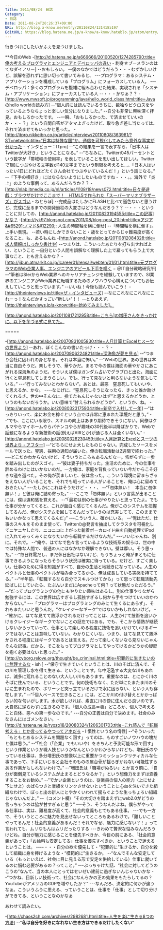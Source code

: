 ```yaml
---
Title: 2011/08/24　日誌
Category:
- 日誌
Date: 2011-08-24T20:26:37+09:00
URL: http://blog.a-know.me/entry/20110824/1314185197
EditURL: https://blog.hatena.ne.jp/a-know/a-know.hateblo.jp/atom/entry/12921228815727979479
---
```




行きつけにしたいかふぇを見つけました。


**今日のWeb
-[http://d.hatena.ne.jp/a666666/20100520/1274285790:title=俺の考えるプログラマとエンジニアとデベロッパの違い - 刺身☆ブーメランのはてなダイアリー]
--おもしろい。
--僕のなかではどうだろう・・・むずかしいけど、誤解を恐れずに思い切って書いてみると、
---プログラマ：あるシステム・アプリケーションを構成している「プログラム」にフォーカスしている人。
---デベロッパ：多くのプログラムを複雑に組み合わせた結果、実現される「システム・アプリケーション」にフォーカスしている人
--・・・かなぁ？？
-[http://www.mwsoft.jp/programming/java/hello_world_class.html:title=Javaのhello worldの読み方]
--“個人的には読んでいるうちに、数独やピクロスをやっているようなちょっと楽しい気分になりました。”
--自分も非常に興味深く拝見。おもしろかったです。
--一瞬、「おもしろかった、で済ませていいのか・・・？」という自問自答がアタマよぎったけど、取り急ぎ差し当たっては、それで済ませてもいっかと思った。
-[http://itpro.nikkeibp.co.jp/article/Interview/20110808/363981/?ST=network:title=“日本は特殊な国”か、通信を可視化してみたら意外な事実が分かった - インタビュー：ITpro] 
--“この結果を一言で表すなら、「日本人はTwitterが大好き」ということになる。”
--“ちなみに、Twitterの45パーセントという数字が「帯域幅の使用率」を表していることを思い出してほしい。Twitterで1回につぶやける文字数が140文字までという制限を考えると…、「日本人はいったい1日にどれほどたくさん会社でつぶやいているんだ！」という話になる。”
--「下手の横好き」にはならないようにしたいものですね・・・。。海外で「炎上」のような事例って、あるんだろうか？？
-[http://nlab.itmedia.co.jp/nl/articles/1108/18/news072.html:title=日々是遊戯：ブラウザだけでここまで！　HTML5で作られた「スーパーマリオブラザーズ」がスゴい - ねとらぼ]
--完成品はたしかにFLASHと比べて遜色ないと思うけど、完成に至るまでの開発過程の大変さはどうなんだろう？？
--・・・ということに対しての、[http://anond.hatelabo.jp/20110823194555:title=この記事]かな？
-[http://tyk97.blogspot.com/2011/08/blog-post_20.html:title=アジア&#65291;ノマド&#12290;: 人生の時間軸を横に倒せ]
--「時間軸を横に倒す」。上手い表現。
--若い時にしかできないこと・歳をとってからじゃ難易度が高くなること、も、あるもんね
-[http://anond.hatelabo.jp/20110812084328:title=求人情報はしっかり書けや]
--つまりは、こういったあたりを打ち出せればよい、ということ
--自分という人間を誤解なく理解した上で雇ってもらう上で大事なこと、とも言えるかな？
-[http://jibun.atmarkit.co.jp/lcareer01/rensai/webten/01/01.html:title=元プログラマのWeb企業人事、エンジニアのアピール下手を嘆く − ＠IT自分戦略研究所]
--“筆者はSIerからWeb業界へのキャリアチェンジを経験していますので、SI業界のエンジニアがWeb業界に転職するためのノウハウや心構えについてもお伝えしていこうと思っています。”
--いいね！今後も読んでいこう！
-[http://theinterviews.jp/:title=ザ・インタビューズ]
--なにこれなにこれなにこれーっ！なんだかすっごい“新しい”！！
--とりあえず、[http://theinterviews.jp/a-know:title=始めてみました]。



[http://anond.hatelabo.jp/20110817212958:title=こちら]の増田さんをきっかけに、以下を芋づる式に見てた。

=====


-[http://anond.hatelabo.jp/20070831005830:title=人月計算とExcelとスーツの世界より]
--あれ、ぼくこんなの書いたっけ・・・？
-[http://anond.hatelabo.jp/20070906224821:title=深海魚が夢を見る]
--“つまり会社に囚われの身となる。それは本当に怖い。”
--“Webの世界。あの世界は本当に自由そうだ。楽しそうで、華やかだ。まるで今の僕は海面の華やかさにあこがれる深海魚のようだ。そういえば僕はガンダム占いでグラブロと出た。海面に行くと窒息死してしまうらしい。でも、行って見ないと判らないような気もしている。”
---“行ってみないとわからない”。あとは、最悪　窒息死してもいいや、と思えるか、かな。
----なにげに、“窒息死しそうになったら、きっと誰か助けてくれるさ。世の中そんなに、捨てたもんじゃないはず”と思えるかどうか、というのもないだろうか。いい意味で“甘えられるかどうか”、というか、ね。
-[http://anond.hatelabo.jp/20080323175904:title=新卒で入社して一年]
--“はっきりいって、楽にお金を稼ぐという点では非常に恵まれた環境だと思う。”
--“でも、ここにいる限り、スキルの向上はあまり期待できそうにない。同僚はクルマやらマイホームやらパチンコやらが趣味の30代後半以降ばかりで、Webで話題になるような新技術の話(例えばAIRとか)が通じる人は全くいない。”
-[http://anond.hatelabo.jp/20080328230459:title=人月計算とExcelとスーツの世界より・アフター]
--“どちらにせよ大したものじゃない。完成したソースをメールで送った。翌週、採用の通知が届いた。俺の転職活動は2週間で終わった。”
---どこだかわからないけど、そういうところもあるんだなー。怖がらずに一歩を踏み出したのがスゴイ。
--“彼は妻子持ちだった。生活のために、今の仕事を辞めるわけにはいかないのだ。一方俺は、家庭を背負っていない今だからこそ好きな道を選べた。その俺が羨ましいと、彼は言った。こういう環境に留まらざるをえない人がいることを、それでも戦っている人がいることを、俺は心に留めておきたい。”
---たしかにこれはそうだけど・・・、
--“「勿体無い！　本当に勿体無い！」と彼は俺に詰め寄った。”
---ここで「勿体無い」という言葉が出ることには、僕は違和感を覚える。
--“「最初は別の仕事がやりたいと思ってたよ。でも仕事が分かってくると、これが面白く感じてくるんだ。俺がこのシステムを把握してるんだ、俺がシステムを回してるんだっていうのは充実してて、このままでもいいかなって思えてくるんだ」”
---こういう人、確かにいる。
--“俺はただ、仕事のスキルをそのまま使って、Twitterの@発言を抽出してクラスタを可視化してニヤニヤしたり、ニコニコに上がった新着ボーカロイド曲を自動処理でiPodに入れてみっくみくになりたいから転職するだけなんだ。”
---いいじゃんね、別に。それで。
--“俺や、はてなで色々言っているような技術系の奴らは、世の中では特殊な人間で、普通の人にはなかなか理解できない。壁は厚い。そう思った。”
--“毎日終電だし、まだ休日出社はないけど、もうちょっと俺がまともに仕事できるようになったらそういう状況は確実に待っている。だけど、すごく楽しい。仕事のために得る知識がすべて、自分の生活と地続きになっている。人生のベクトルと仕事のベクトルが噛み合ってるから、俺は成長している実感を持ててる。”
--“半年前、「転職するなら自分でスキルつけてから」って思って転職活動先延ばしにしていたら、たぶんいまだにApacheって何？って状態だっただろう。”
--“だってプログラミングの他にもやりたい趣味はあるし。別の仕事やりながら勉強するには、この世界は広すぎるし孤独すぎるし何から手をつけていいのかわからない。”
---「プログラマーはプログラミングのみにて生くるにあらず」、それもまたいいと思うんだ。“クレイジーなギーク”ではないかもしれないけど。
--“確かに、はてな見てて熱浮かされるだけってことは、人生かけて技術を追いかけるクレイジーなギークでないことの証左ではある。でも、そこから情熱が継続しないからっていって、仕事として楽しめる程度に技術を追いかけていけるギークではないことは意味していない。わかりにくいな。つまり、はてな見てて熱浮かされる程度にはギークであるとは言える。だって楽しくないなら見ないじゃんそんな記事。だから、そこをもってプログラマとしてやってけるかどうかの疑問を抱く必要はないと思った。”
-[http://cyborg.relove.org/thought/be_criminal.html:title=犯罪的に生きたいのに無理するな - ish ]
--“保守で生きていくということは、川のそばに済んで、その川を管理し水を得て生きる、ということです。年中氾濫する大変な川もあれば、滅多に荒れることのない大人しい川もあります。重要なのは、とにかく川のそばに住んでいる、ということです。何の技術もなく、ただ単にたまたま川のそばに生まれたので、ボサーッと突っ立ているだけで水に困らない、という人も存在します。”
--“「個人ベースで生きること」には、どこか川の付け替えとかかっぱらい的な匂いがします。水が欲しければ、素直に川の傍に住んだら良いのです。大自然に逆らわずに生きるのです。「個人の成長＝善」どころか、個人で考えること自体、悪への第一歩なのです。”
---自分の正義は自分で決めます。社会のみなさんにはゴメンなさい。
-[http://d.hatena.ne.jp/ryozo18/20080324/1206301703:title=これ読んで「転職考えろ」とか言ってるやつってアホだろ - I 慣性という名の惰性]
--“そういった「もともとあるシステムを問題なく回す」ってのは、ものすごいノウハウの塊だと僕は思う。”
--“「社会（「企業」でもいいや）をきちんと予測可能な形で回す」という作業というか職人技というかなんというかわからないけども、増田氏のやっている仕事は、多分増田氏の想像以上に重要かつミッションクリティカルな仕事であって、下手にいじると会社そのものの屋台骨が揺らぎかねない可能性すらある作業かもしれないわけで。”
--“増田氏は「職場がぬるい」とか言う前に、「自分が面倒見ているシステムが止まるとどうなるか？」という想像力をまずは涵養することをお勧め。”
--“でかい企業というのは、従業員の個人の能力（上にせよ下にせよ）のばらつきと業績をリンクさせないということに心血を注いできた組織なわけで、ぽっと出の新人にとやかくいわれて揺らぐような生っちょろい組織じゃないんだよ。”
--（コメント欄）“その大切さを踏まえずにweb2.0がどうの言っちゃうのは脇が甘すぎると思う”
---そう、そうなんだよね。僕らがやってる仕事は、実は、難易度が高くて、社会的意義もとてもある仕事。
---でも一方で、そういうところに魅力を見出せないってところもあるわけで。「難しいことやってるんだ！社会的意義があるんだ！それでなぜ、魅力に感じない？！」って言われても、ムリなもんはムリだったりする
---きわめて贅沢な悩みなんだろうけどね。自分が魅力に感じることを優先すべきか、今目の前にある、「社会的意義があって」「お給料も安定してる」仕事を優先すべきか、ということで迷えるということは。
----・・・自分の欲を優先して・“犯罪的に”生きるか、自分を殺して組織に身を捧げるような・“模範的に”生きるか。
--“なんでそんな安定している（もっといえば、社会に目に見える形で安定を供給している）仕事に就いてるのに悩む必要があるの？ってこと。”
---ぶっちゃけた話、“社会に対してどうのこうの”なんて、当の本人にとってはせいぜい建前に過ぎないんじゃないかな
--“つかね、目新しい技術って、社会になんらかの正の効果をもたらしてるの？YouTubeがアメリカのGDPを増やしたか？”
---なんだろ、決定的に何かが違うなぁ。こういうふうに思える、っていうことは、仕事を「仕事」として切り分けができてる、ということなのかなぁ



あわせて読みたい。



-[http://chaos2ch.com/archives/2982681.html:title=人生を楽に生きる8つの方法]
--“<span class="deco" style="font-weight:bold;">私は自分を好きになれない生き方はできるだけしたくない</span>”
